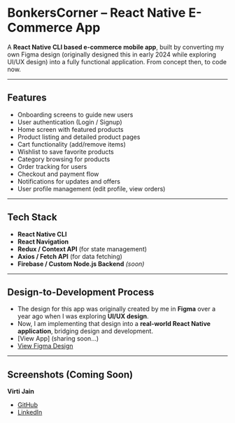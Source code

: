 # BonkersCorner – React Native E-Commerce App  

A **React Native CLI based e-commerce mobile app**, built by converting my own Figma design (originally designed this in early 2024 while exploring UI/UX design) into a fully functional application. From concept then, to code now.

---

## Features
- Onboarding screens to guide new users  
- User authentication (Login / Signup)  
- Home screen with featured products  
- Product listing and detailed product pages  
- Cart functionality (add/remove items)  
- Wishlist to save favorite products  
- Category browsing for products  
- Order tracking for users  
- Checkout and payment flow  
- Notifications for updates and offers  
- User profile management (edit profile, view orders)

---

## Tech Stack
- **React Native CLI**  
- **React Navigation**  
- **Redux / Context API** (for state management)  
- **Axios / Fetch API** (for data fetching)  
- **Firebase / Custom Node.js Backend** *(soon)* 

---

## Design-to-Development Process
- The design for this app was originally created by me in **Figma** over a year ago when I was exploring **UI/UX design**.  
- Now, I am implementing that design into a **real-world React Native application**, bridging design and development.
- [View App] (sharing soon...)
- [View Figma Design](https://www.figma.com/design/hpoB3MHanJpl9gfxaTc0yV/Bonkers-corner?node-id=0-1&t=jd3XfFcaMrd8jmrA-1)  

---

## Screenshots (Coming Soon)


**Virti Jain**  
- [GitHub](https://github.com/virtiijain)  
- [LinkedIn](www.linkedin.com/in/virtijain)